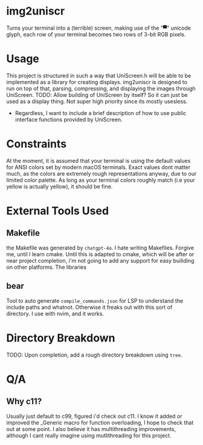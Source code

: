 # img2uniscr 
Turns your terminal into a (terrible) screen, making use of the "▀" unicode glyph, each row of your terminal becomes two rows of 3-bit RGB pixels. 

# Usage 
This project is structured in such a way that UniScreen.h will be able to be implemented as a library for creating displays. img2uniscr is designed to run on top of that, parsing, compressing, and displaying the images through UniScreen. 
TODO: Allow building of UniScreen by itself? So it can just be used as a display thing. Not super high priority since its mostly usesless.

- Regardless, I want to include a brief description of how to use public interface functions provided by UniScreen. 

# Constraints
At the moment, it is assumed that your terminal is using the default values for ANSI colors set by modern macOS terminals. Exact values dont matter much, as the colors are extremely rough representations anyway, due to our limited color palette. As long as your terminal colors roughly match (i.e your yellow is actually yellow), it should be fine. 

# External Tools Used

## Makefile
the Makefile was generated by `chatgpt-4o`. I hate writing Makefiles. Forgive me, until I learn cmake.
Until this is adapted to cmake, which will be after or near project completion, i'm not going to add any support for easy builiding on other platforms. The libraries 

## bear
Tool to auto generate `compile_commands.json` for LSP to understand the include paths and whatnot. Otherwise it freaks out with this sort of directory. I use with nvim, and it works. 

# Directory Breakdown
TODO: Upon completion, add a rough directory breakdown using `tree`.

# Q/A
## Why c11? 
Usually just default to c99, figured i'd check out c11. I know it added or improved the _Generic macro for function overloading, I hope to check that out at some point. I also believe it has multithreading improvements, although I cant really imagine using mutlithreading for this project. 

